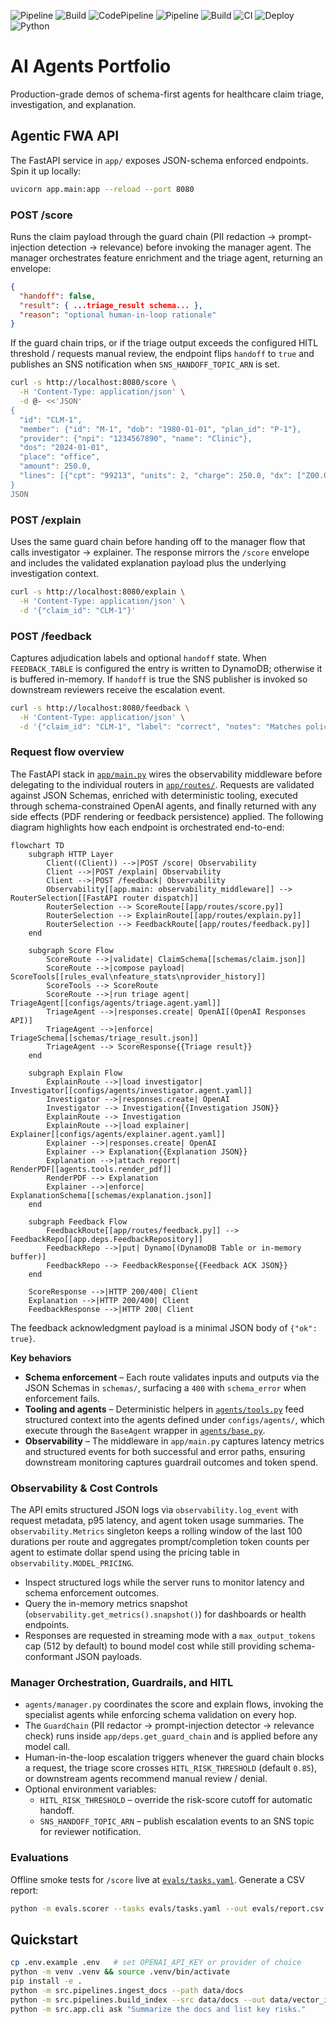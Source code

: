 ![Pipeline](https://img.shields.io/badge/CodePipeline-AiAgentsPortfolio-blue)
![Build](https://img.shields.io/badge/CodeBuild-docker-green)
![CodePipeline](https://img.shields.io/badge/CodePipeline-AiAgentsPortfolio-blue)
![Pipeline](https://img.shields.io/badge/CodePipeline-active-success)
![Build](https://img.shields.io/badge/CodeBuild-docker-green)
![CI](https://github.com/narendersurabhi/ai-agents-portfolio/actions/workflows/ci.yml/badge.svg) 
![Deploy](https://github.com/narendersurabhi/ai-agents-portfolio/actions/workflows/deploy.yml/badge.svg)
![Python](https://img.shields.io/badge/python-3.11-blue)

# AI Agents Portfolio

Production-grade demos of schema-first agents for healthcare claim triage, investigation, and explanation.

## Agentic FWA API

The FastAPI service in `app/` exposes JSON-schema enforced endpoints. Spin it up locally:

```bash
uvicorn app.main:app --reload --port 8080
```

### POST /score

Runs the claim payload through the guard chain (PII redaction → prompt-injection detection → relevance) before invoking the manager agent. The manager orchestrates feature enrichment and the triage agent, returning an envelope:

```json
{
  "handoff": false,
  "result": { ...triage_result schema... },
  "reason": "optional human-in-loop rationale"
}
```

If the guard chain trips, or if the triage output exceeds the configured HITL threshold / requests manual review, the endpoint flips `handoff` to `true` and publishes an SNS notification when `SNS_HANDOFF_TOPIC_ARN` is set.

```bash
curl -s http://localhost:8080/score \
  -H 'Content-Type: application/json' \
  -d @- <<'JSON'
{
  "id": "CLM-1",
  "member": {"id": "M-1", "dob": "1980-01-01", "plan_id": "P-1"},
  "provider": {"npi": "1234567890", "name": "Clinic"},
  "dos": "2024-01-01",
  "place": "office",
  "amount": 250.0,
  "lines": [{"cpt": "99213", "units": 2, "charge": 250.0, "dx": ["Z00.00"]}]
}
JSON
```

### POST /explain

Uses the same guard chain before handing off to the manager flow that calls investigator → explainer. The response mirrors the `/score` envelope and includes the validated explanation payload plus the underlying investigation context.

```bash
curl -s http://localhost:8080/explain \
  -H 'Content-Type: application/json' \
  -d '{"claim_id": "CLM-1"}'
```

### POST /feedback

Captures adjudication labels and optional `handoff` state. When `FEEDBACK_TABLE` is configured the entry is written to DynamoDB; otherwise it is buffered in-memory. If `handoff` is true the SNS publisher is invoked so downstream reviewers receive the escalation event.

```bash
curl -s http://localhost:8080/feedback \
  -H 'Content-Type: application/json' \
  -d '{"claim_id": "CLM-1", "label": "correct", "notes": "Matches policy."}'
```


### Request flow overview

The FastAPI stack in [`app/main.py`](app/main.py) wires the observability middleware before delegating to the individual routers in [`app/routes/`](app/routes). Requests are validated against JSON Schemas, enriched with deterministic tooling, executed through schema-constrained OpenAI agents, and finally returned with any side effects (PDF rendering or feedback persistence) applied. The following diagram highlights how each endpoint is orchestrated end-to-end:

```mermaid
flowchart TD
    subgraph HTTP Layer
        Client((Client)) -->|POST /score| Observability
        Client -->|POST /explain| Observability
        Client -->|POST /feedback| Observability
        Observability[[app.main: observability_middleware]] --> RouterSelection[[FastAPI router dispatch]]
        RouterSelection --> ScoreRoute[[app/routes/score.py]]
        RouterSelection --> ExplainRoute[[app/routes/explain.py]]
        RouterSelection --> FeedbackRoute[[app/routes/feedback.py]]
    end

    subgraph Score Flow
        ScoreRoute -->|validate| ClaimSchema[[schemas/claim.json]]
        ScoreRoute -->|compose payload| ScoreTools[[rules_eval\nfeature_stats\nprovider_history]]
        ScoreTools --> ScoreRoute
        ScoreRoute -->|run triage agent| TriageAgent[[configs/agents/triage.agent.yaml]]
        TriageAgent -->|responses.create| OpenAI[(OpenAI Responses API)]
        TriageAgent -->|enforce| TriageSchema[[schemas/triage_result.json]]
        TriageAgent --> ScoreResponse{{Triage result}}
    end

    subgraph Explain Flow
        ExplainRoute -->|load investigator| Investigator[[configs/agents/investigator.agent.yaml]]
        Investigator -->|responses.create| OpenAI
        Investigator --> Investigation{{Investigation JSON}}
        ExplainRoute --> Investigation
        ExplainRoute -->|load explainer| Explainer[[configs/agents/explainer.agent.yaml]]
        Explainer -->|responses.create| OpenAI
        Explainer --> Explanation{{Explanation JSON}}
        Explanation -->|attach report| RenderPDF[[agents.tools.render_pdf]]
        RenderPDF --> Explanation
        Explainer -->|enforce| ExplanationSchema[[schemas/explanation.json]]
    end

    subgraph Feedback Flow
        FeedbackRoute[[app/routes/feedback.py]] --> FeedbackRepo[[app.deps.FeedbackRepository]]
        FeedbackRepo -->|put| Dynamo[(DynamoDB Table or in-memory buffer)]
        FeedbackRepo --> FeedbackResponse{{Feedback ACK JSON}}
    end

    ScoreResponse -->|HTTP 200/400| Client
    Explanation -->|HTTP 200/400| Client
    FeedbackResponse -->|HTTP 200| Client
```

The feedback acknowledgment payload is a minimal JSON body of `{"ok": true}`.

**Key behaviors**

* **Schema enforcement** – Each route validates inputs and outputs via the JSON Schemas in `schemas/`, surfacing a `400` with `schema_error` when enforcement fails.
* **Tooling and agents** – Deterministic helpers in [`agents/tools.py`](agents/tools.py) feed structured context into the agents defined under `configs/agents/`, which execute through the `BaseAgent` wrapper in [`agents/base.py`](agents/base.py).
* **Observability** – The middleware in `app/main.py` captures latency metrics and structured events for both successful and error paths, ensuring downstream monitoring captures guardrail outcomes and token spend.


### Observability & Cost Controls

The API emits structured JSON logs via `observability.log_event` with request metadata, p95 latency, and agent token usage summaries.
The `observability.Metrics` singleton keeps a rolling window of the last 100 durations per route and aggregates prompt/completion token
counts per agent to estimate dollar spend using the pricing table in `observability.MODEL_PRICING`.

* Inspect structured logs while the server runs to monitor latency and schema enforcement outcomes.
* Query the in-memory metrics snapshot (`observability.get_metrics().snapshot()`) for dashboards or health endpoints.
* Responses are requested in streaming mode with a `max_output_tokens` cap (512 by default) to bound model cost while still providing
schema-conformant JSON payloads.

### Manager Orchestration, Guardrails, and HITL

* `agents/manager.py` coordinates the score and explain flows, invoking the specialist agents while enforcing schema validation on every hop.
* The `GuardChain` (PII redactor → prompt-injection detector → relevance check) runs inside `app/deps.get_guard_chain` and is applied before any model call.
* Human-in-the-loop escalation triggers whenever the guard chain blocks a request, the triage score crosses `HITL_RISK_THRESHOLD` (default `0.85`), or downstream agents recommend manual review / denial.
* Optional environment variables:
  * `HITL_RISK_THRESHOLD` – override the risk-score cutoff for automatic handoff.
  * `SNS_HANDOFF_TOPIC_ARN` – publish escalation events to an SNS topic for reviewer notification.

### Evaluations

Offline smoke tests for `/score` live at [`evals/tasks.yaml`](evals/tasks.yaml). Generate a CSV report:

```bash
python -m evals.scorer --tasks evals/tasks.yaml --out evals/report.csv
```

## Quickstart
```bash
cp .env.example .env   # set OPENAI_API_KEY or provider of choice
python -m venv .venv && source .venv/bin/activate
pip install -e .
python -m src.pipelines.ingest_docs --path data/docs
python -m src.pipelines.build_index --src data/docs --out data/vector_index
python -m src.app.cli ask "Summarize the docs and list key risks."
